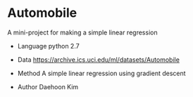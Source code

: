 # Automobile
A mini-project for making a simple linear regression 

* Language
python 2.7

* Data
https://archive.ics.uci.edu/ml/datasets/Automobile

* Method
A simple linear regression using gradient descent

* Author
Daehoon Kim

